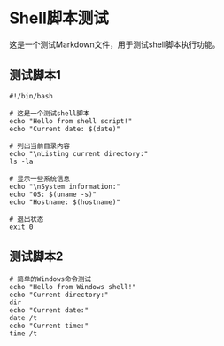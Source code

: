# Shell脚本测试

这是一个测试Markdown文件，用于测试shell脚本执行功能。

## 测试脚本1

```shell
#!/bin/bash

# 这是一个测试shell脚本
echo "Hello from shell script!"
echo "Current date: $(date)"

# 列出当前目录内容
echo "\nListing current directory:"
ls -la

# 显示一些系统信息
echo "\nSystem information:"
echo "OS: $(uname -s)"
echo "Hostname: $(hostname)"

# 退出状态
exit 0
```

## 测试脚本2

```shell
# 简单的Windows命令测试
echo "Hello from Windows shell!"
echo "Current directory:"
dir
echo "Current date:"
date /t
echo "Current time:"
time /t
```
